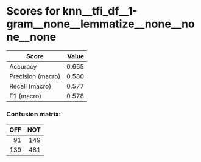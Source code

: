 # Scores for knn__tfi_df__1-gram__none__lemmatize__none__none__none
|      Score      |Value|
|-----------------|----:|
|Accuracy         |0.665|
|Precision (macro)|0.580|
|Recall (macro)   |0.577|
|F1 (macro)       |0.578|

### Confusion matrix:
|OFF|NOT|
|--:|--:|
| 91|149|
|139|481|
